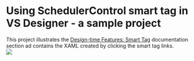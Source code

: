 # Using SchedulerControl smart tag in VS Designer - a sample project


This project illustrates the <a href="http://help.devexpress.com/#WPF/CustomDocument119617">Design-time Features: Smart Tag</a> documentation section ad contains the XAML created by clicking the smart tag links.<br><img src="https://raw.githubusercontent.com/DevExpress-Examples/using-schedulercontrol-smart-tag-in-vs-designer-a-sample-project-t574568/17.2.3+/media/0d6ed3a0-5fb5-4148-9067-d6383782c454.png">

<br/>


